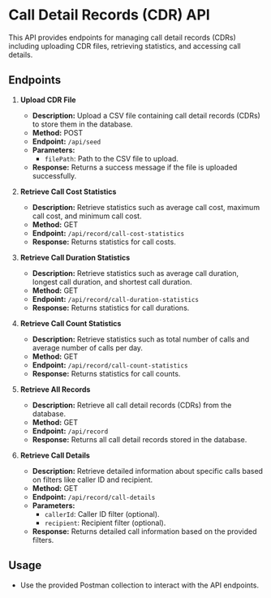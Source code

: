 # Call Detail Records (CDR) API

This API provides endpoints for managing call detail records (CDRs) including uploading CDR files, retrieving statistics, and accessing call details.

## Endpoints

1. **Upload CDR File**
   - **Description:** Upload a CSV file containing call detail records (CDRs) to store them in the database.
   - **Method:** POST
   - **Endpoint:** `/api/seed`
   - **Parameters:**
     - `filePath`: Path to the CSV file to upload.
   - **Response:** Returns a success message if the file is uploaded successfully.

2. **Retrieve Call Cost Statistics**
   - **Description:** Retrieve statistics such as average call cost, maximum call cost, and minimum call cost.
   - **Method:** GET
   - **Endpoint:** `/api/record/call-cost-statistics`
   - **Response:** Returns statistics for call costs.

3. **Retrieve Call Duration Statistics**
   - **Description:** Retrieve statistics such as average call duration, longest call duration, and shortest call duration.
   - **Method:** GET
   - **Endpoint:** `/api/record/call-duration-statistics`
   - **Response:** Returns statistics for call durations.

4. **Retrieve Call Count Statistics**
   - **Description:** Retrieve statistics such as total number of calls and average number of calls per day.
   - **Method:** GET
   - **Endpoint:** `/api/record/call-count-statistics`
   - **Response:** Returns statistics for call counts.

5. **Retrieve All Records**
   - **Description:** Retrieve all call detail records (CDRs) from the database.
   - **Method:** GET
   - **Endpoint:** `/api/record`
   - **Response:** Returns all call detail records stored in the database.

6. **Retrieve Call Details**
   - **Description:** Retrieve detailed information about specific calls based on filters like caller ID and recipient.
   - **Method:** GET
   - **Endpoint:** `/api/record/call-details`
   - **Parameters:**
     - `callerId`: Caller ID filter (optional).
     - `recipient`: Recipient filter (optional).
   - **Response:** Returns detailed call information based on the provided filters.

## Usage
- Use the provided Postman collection to interact with the API endpoints.
